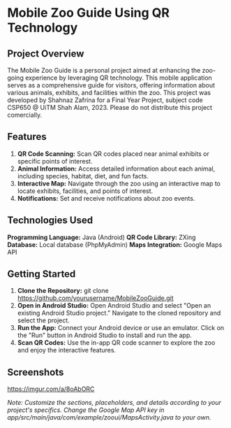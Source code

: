 # Mobile Zoo Guide Using QR Technology
## Project Overview
The Mobile Zoo Guide is a personal project aimed at enhancing the zoo-going experience by leveraging QR technology. This mobile application serves as a comprehensive guide for visitors, offering information about various animals, exhibits, and facilities within the zoo.
This project was developed by Shahnaz Zafrina for a Final Year Project, subject code CSP650 @ UiTM Shah Alam, 2023. Please do not distribute this project comercially.

## Features
1. **QR Code Scanning:**
   Scan QR codes placed near animal exhibits or specific points of interest.
2. **Animal Information:**
   Access detailed information about each animal, including species, habitat, diet, and fun facts.
3. **Interactive Map:**
   Navigate through the zoo using an interactive map to locate exhibits, facilities, and points of interest.
4. **Notifications:**
   Set and receive notifications about zoo events.

## Technologies Used
**Programming Language:** Java (Android)
**QR Code Library:** ZXing
**Database:** Local database (PhpMyAdmin)
**Maps Integration:** Google Maps API

## Getting Started
1. **Clone the Repository:**
   git clone https://github.com/yourusername/MobileZooGuide.git
2. **Open in Android Studio:**
   Open Android Studio and select "Open an existing Android Studio project."
   Navigate to the cloned repository and select the project.
3. **Run the App:**
   Connect your Android device or use an emulator.
   Click on the "Run" button in Android Studio to install and run the app.
4. **Scan QR Codes:**
   Use the in-app QR code scanner to explore the zoo and enjoy the interactive features.

## Screenshots
https://imgur.com/a/8oAbORC

*Note: Customize the sections, placeholders, and details according to your project's specifics. 
Change the Google Map API key in app/src/main/java/com/example/zooui/MapsActivity.java to your own.*
